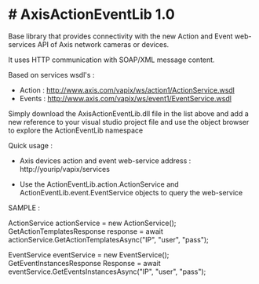 <H1># AxisActionEventLib 1.0</H1>

Base library that provides connectivity with the new Action and Event web-services API of Axis network cameras or devices.

It uses HTTP communication with SOAP/XML message content.

Based on services wsdl's :

- Action : http://www.axis.com/vapix/ws/action1/ActionService.wsdl
- Events : http://www.axis.com/vapix/ws/event1/EventService.wsdl

Simply download the AxisActionEventLib.dll file in the list above and add a new reference to your visual studio project file and use the object browser to explore the ActionEventLib namespace

Quick usage :

- Axis devices action and event web-service address : http://yourip/vapix/services

- Use the ActionEventLib.action.ActionService and ActionEventLib.event.EventService objects to query the web-service

SAMPLE : 

ActionService actionService = new ActionService();</br>
GetActionTemplatesResponse response = await actionService.GetActionTemplatesAsync("IP", "user", "pass");

EventService eventService = new EventService();</br>
GetEventInstancesResponse Response = await eventService.GetEventsInstancesAsync("IP", "user", "pass");

